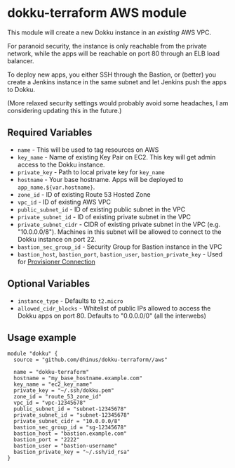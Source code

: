 # dokku-terraform AWS module

This module will create a new Dokku instance in an _existing_ AWS VPC.

For paranoid security, the instance is only reachable from the private network,
while the apps will be reachable on port 80 through an ELB load balancer.

To deploy new apps, you either SSH through the Bastion, or (better) you create a
Jenkins instance in the same subnet and let Jenkins push the apps to Dokku.

(More relaxed security settings would probably avoid some headaches, I am
considering updating this in the future.)

## Required Variables

* `name` - This will be used to tag resources on AWS
* `key_name` - Name of existing Key Pair on EC2. This key will get admin access
  to the Dokku instance.
* `private_key` - Path to local private key for `key_name`
* `hostname` - Your base hostname. Apps will be deployed to
  `app_name.${var.hostname}`.
* `zone_id` - ID of existing Route 53 Hosted Zone
* `vpc_id` - ID of existing AWS VPC
* `public_subnet_id` - ID of existing public subnet in the VPC
* `private_subnet_id` - ID of existing private subnet in the VPC
* `private_subnet_cidr` - CIDR of existing private subnet in the VPC (e.g.
  "10.0.0.0/8"). Machines in this subnet will be allowed to connect to the Dokku
  instance on port 22.
* `bastion_sec_group_id` - Security Group for Bastion instance in the VPC
* `bastion_host`, `bastion_port`, `bastion_user`, `bastion_private_key` - Used
  for [Provisioner Connection](https://www.terraform.io/docs/provisioners/connection.html)

## Optional Variables

* `instance_type` - Defaults to `t2.micro`
* `allowed_cidr_blocks` - Whitelist of public IPs allowed to access the Dokku
  apps on port 80. Defaults to "0.0.0.0/0" (all the interwebs)

## Usage example

```
module "dokku" {
  source = "github.com/dhinus/dokku-terraform//aws"

  name = "dokku-terraform"
  hostname = "my_base_hostname.example.com"
  key_name = "ec2_key_name"
  private_key = "~/.ssh/dokku.pem"
  zone_id = "route_53_zone_id"
  vpc_id = "vpc-12345678"
  public_subnet_id = "subnet-12345678"
  private_subnet_id = "subnet-12345678"
  private_subnet_cidr = "10.0.0.0/8"
  bastion_sec_group_id = "sg-12345678"
  bastion_host = "bastion.example.com"
  bastion_port = "2222"
  bastion_user = "bastion-username"
  bastion_private_key = "~/.ssh/id_rsa"
}
```
